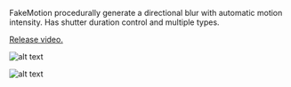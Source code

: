 FakeMotion procedurally generate a directional blur with automatic motion intensity. Has shutter duration control and multiple types.

[Release video.](https://vimeo.com/906589810)

![alt text](https://klearrender.files.wordpress.com/2024/01/fake_example.jpg)

![alt text](https://klearrender.files.wordpress.com/2024/01/fakemotion_thumb_3.png)
